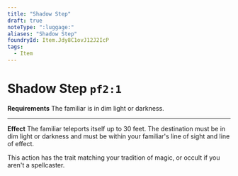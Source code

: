```yaml
---
title: "Shadow Step"
draft: true
noteType: ":luggage:"
aliases: "Shadow Step"
foundryId: Item.Jdy8C1ovJ12J2IcP
tags:
  - Item
---
```


# Shadow Step `pf2:1`

**Requirements** The familiar is in dim light or darkness.

* * *

**Effect** The familiar teleports itself up to 30 feet. The destination must be in dim light or darkness and must be within your familiar's line of sight and line of effect.

This action has the trait matching your tradition of magic, or occult if you aren't a spellcaster.
